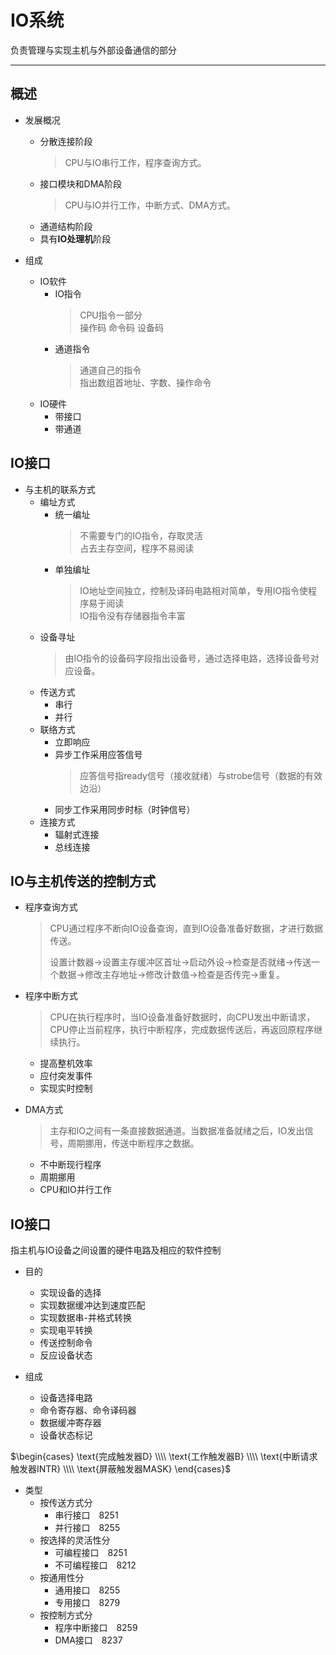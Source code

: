 # IO系统

负责管理与实现主机与外部设备通信的部分

***

## 概述

* 发展概况
  * 分散连接阶段
    > CPU与IO串行工作，程序查询方式。
  * 接口模块和DMA阶段
    > CPU与IO并行工作，中断方式、DMA方式。
  * 通道结构阶段
  * 具有**IO处理机**阶段

* 组成
  * IO软件
    * IO指令
      > CPU指令一部分<br>操作码 命令码 设备码
    * 通道指令
      > 通道自己的指令<br>指出数组首地址、字数、操作命令
  * IO硬件
    * 带接口
    * 带通道

## IO接口

* 与主机的联系方式
  * 编址方式
    * 统一编址
      > 不需要专门的IO指令，存取灵活<br>占去主存空间，程序不易阅读
    * 单独编址
      > IO地址空间独立，控制及译码电路相对简单，专用IO指令使程序易于阅读<br>IO指令没有存储器指令丰富
  * 设备寻址
    > 由IO指令的设备码字段指出设备号，通过选择电路，选择设备号对应设备。
  * 传送方式
    * 串行
    * 并行
  * 联络方式
    * 立即响应
    * 异步工作采用应答信号
      > 应答信号指ready信号（接收就绪）与strobe信号（数据的有效边沿）
    * 同步工作采用同步时标（时钟信号）
  * 连接方式
    * 辐射式连接
    * 总线连接

## IO与主机传送的控制方式

* 程序查询方式
  > CPU通过程序不断向IO设备查询，直到IO设备准备好数据，才进行数据传送。
  >
  > 设置计数器->设置主存缓冲区首址->启动外设->检查是否就绪->传送一个数据->修改主存地址->修改计数值->检查是否传完->重复。

* 程序中断方式
  > CPU在执行程序时，当IO设备准备好数据时，向CPU发出中断请求，CPU停止当前程序，执行中断程序，完成数据传送后，再返回原程序继续执行。
  * 提高整机效率
  * 应付突发事件
  * 实现实时控制



* DMA方式
  > 主存和IO之间有一条直接数据通道。当数据准备就绪之后，IO发出信号，周期挪用，传送中断程序之数据。
  * 不中断现行程序
  * 周期挪用
  * CPU和IO并行工作

## IO接口

指主机与IO设备之间设置的硬件电路及相应的软件控制

* 目的
  * 实现设备的选择
  * 实现数据缓冲达到速度匹配
  * 实现数据串-并格式转换
  * 实现电平转换
  * 传送控制命令
  * 反应设备状态

* 组成
  * 设备选择电路
  * 命令寄存器、命令译码器
  * 数据缓冲寄存器
  * 设备状态标记

$\begin{cases}
    \text{完成触发器D} 
    \\\\
    \text{工作触发器B}
    \\\\
    \text{中断请求触发器INTR}
    \\\\
    \text{屏蔽触发器MASK}
    \end{cases}$

* 类型
  * 按传送方式分
    * 串行接口&emsp;8251
    * 并行接口&emsp;8255
  * 按选择的灵活性分
    * 可编程接口&emsp;8251
    * 不可编程接口&emsp;8212
  * 按通用性分
    * 通用接口&emsp;8255
    * 专用接口&emsp;8279
  * 按控制方式分
    * 程序中断接口&emsp;8259
    * DMA接口&emsp;8237